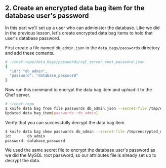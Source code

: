 ## 2. Create an encrypted data bag item for the database user's password

In this part we'll set up a user who can administer the database. Like we did in the previous lesson, let's create encrypted data bag items to hold that user's database password.

First create a file named <code class="file-path">db\_admin.json</code> in the <code class="file-path">data\_bags/passwords</code> directory and add these contents.

```ruby
# ~/chef-repo/data_bags/passwords/sql_server_root_password.json
{
  "id": "db_admin",
  "password": "database_password"
}
```

Now run this command to encrypt the data bag item and upload it to the Chef server.

```bash
# ~/chef-repo
$ knife data bag from file passwords db_admin.json --secret-file /tmp/encrypted_data_bag_secret
Updated data_bag_item[passwords::db_admin]
```

Verify that you can successfully decrypt the data bag item.

```bash
$ knife data bag show passwords db_admin --secret-file /tmp/encrypted_data_bag_secret
id:       db_admin
password: database_password
```

We used the same secret file to encrypt the database user's password as we did the MySQL root password, so our attributes file is already set up to decrypt the data.
